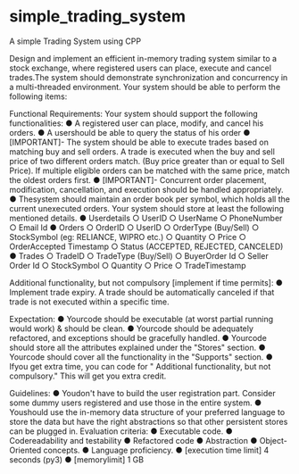 # simple_trading_system
A simple Trading System using CPP

Design and implement an efficient in-memory trading system similar to a stock exchange, where registered users can place, execute and cancel trades.The system should demonstrate synchronization and concurrency in a multi-threaded environment.
Your system should be able to perform the following items:

Functional Requirements:
Your system should support the following functionalities:
 ● A registered user can place, modify, and cancel his orders.
 ● A usershould be able to query the status of his order
 ● [IMPORTANT]- The system should be able to execute trades based on matching buy and sell orders. A trade is executed when the buy and sell price of two different orders match. (Buy price greater than or equal to Sell Price). If multiple eligible orders can be matched with the same price, match the oldest orders first.
 ● [IMPORTANT]- Concurrent order placement, modification, cancellation, and execution should be handled appropriately.
 ● Thesystem should maintain an order book per symbol, which holds all the current unexecuted orders.
Your system should store at least the following mentioned details.
 ● Userdetails
 ○ UserID
 ○ UserName
 ○ PhoneNumber
 ○ Email Id
 ● Orders
 ○ OrderID
 ○ UserID
 ○ OrderType (Buy/Sell)
 ○ StockSymbol (eg: RELIANCE, WIPRO etc.)
 ○ Quantity
 ○ Price
 ○ OrderAccepted Timestamp
 ○ Status (ACCEPTED, REJECTED, CANCELED)
 ● Trades
 ○ TradeID
 ○ TradeType (Buy/Sell)
 ○ BuyerOrder Id
 ○ Seller Order Id
○ StockSymbol
 ○ Quantity
 ○ Price
 ○ TradeTimestamp
 
Additional functionality, but not compulsory [implement if time permits]: 
● Implement trade expiry. A trade should be automatically canceled if that trade is not executed within a specific time.

Expectation:
 ● Yourcode should be executable (at worst partial running would work) & should be clean.
 ● Yourcode should be adequately refactored, and exceptions should be gracefully handled.
 ● Yourcode should store all the attributes explained under the "Stores" section.
 ● Yourcode should cover all the functionality in the "Supports" section.
 ● Ifyou get extra time, you can code for " Additional functionality, but not compulsory." This will get you extra credit.
 
Guidelines:
 ● Youdon't have to build the user registration part. Consider some dummy users registered and use those in the entire system.
 ● Youshould use the in-memory data structure of your preferred language to store the data but have the right abstractions so that other persistent stores can be plugged in.
Evaluation criteria:
 ● Executable code.
 ● Codereadability and testability
 ● Refactored code
 ● Abstraction
 ● Object-Oriented concepts.
 ● Language proficiency.
 ● [execution time limit] 4 seconds (py3)
 ● [memorylimit] 1 GB
